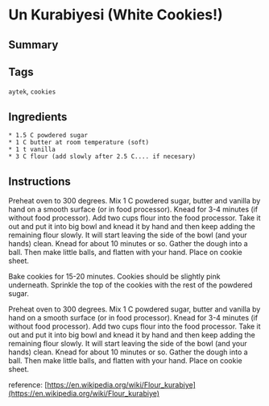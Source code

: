 # Un Kurabiyesi (White Cookies!)

## Summary

## Tags

`aytek`, `cookies`

## Ingredients

    * 1.5 C powdered sugar 
    * 1 C butter at room temperature (soft) 
    * 1 t vanilla 
    * 3 C flour (add slowly after 2.5 C.... if necesary)

## Instructions

Preheat oven to 300 degrees. Mix 1 C powdered sugar, butter and vanilla by hand on a smooth surface (or in food processor). Knead for 3-4 minutes (if without food processor). Add two cups flour into the food processor. Take it out and put it into big bowl and knead it by hand and then keep adding the remaining flour slowly. It will start leaving the side of the bowl (and your hands) clean. Knead for about 10 minutes or so. Gather the dough into a ball. Then make little balls, and flatten with your hand. Place on cookie sheet.

Bake cookies for 15-20 minutes. Cookies should be slightly pink underneath. Sprinkle the top of the cookies with the rest of the powdered sugar.

Preheat oven to 300 degrees. Mix 1 C powdered sugar, butter and vanilla by hand on a smooth surface (or in food processor). Knead for 3-4 minutes (if without food processor). Add two cups flour into the food processor. Take it out and put it into big bowl and knead it by hand and then keep adding the remaining flour slowly. It will start leaving the side of the bowl (and your hands) clean. Knead for about 10 minutes or so. Gather the dough into a ball. Then make little balls, and flatten with your hand. Place on cookie sheet.

reference: [https://en.wikipedia.org/wiki/Flour_kurabiye](https://en.wikipedia.org/wiki/Flour_kurabiye)

